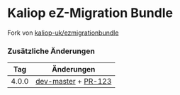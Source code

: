 Kaliop eZ-Migration Bundle
==========================

Fork von [kaliop-uk/ezmigrationbundle](https://github.com/kaliop-uk/ezmigrationbundle)

### Zusätzliche Änderungen

| Tag | Änderungen |
| ---  | ---  |
| 4.0.0  | [dev-master](https://github.com/kaliop-uk/ezmigrationbundle/commit/b101c451d6d540bb8d747345e33d5060faaabc4d) + [PR-123](https://github.com/kaliop-uk/ezmigrationbundle/pull/123) |
